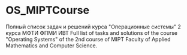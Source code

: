 # OS_MIPTCourse

Полный список задач и решений курса "Операционные системы" 2 курса МФТИ ФПМИ ИВТ
Full list of tasks and solutions of the course "Operating Systems" of the 2nd course of MIPT Faculty of Applied Mathematics and Computer Science.

